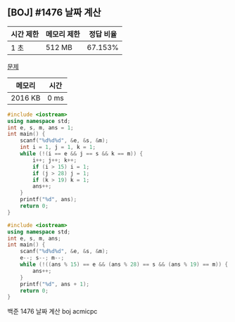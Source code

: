 ## [BOJ] #1476 날짜 계산

| 시간 제한 | 메모리 제한 | 정답 비율 |
| --------- | ----------- | --------- |
| 1 초      | 512 MB      | 67.153%   |

[문제](https://www.acmicpc.net/problem/1476)



| 메모리  | 시간 |
| ------- | ---- |
| 2016 KB | 0 ms |

```c++
#include <iostream>
using namespace std;
int e, s, m, ans = 1;
int main() {
	scanf("%d%d%d", &e, &s, &m);
	int i = 1, j = 1, k = 1;
	while (!(i == e && j == s && k == m)) {
		i++; j++; k++;
		if (i > 15) i = 1;
		if (j > 28) j = 1;
		if (k > 19) k = 1;
		ans++;
	}
	printf("%d", ans);
	return 0;
}
```

```c++
#include <iostream>
using namespace std;
int e, s, m, ans;
int main() {
	scanf("%d%d%d", &e, &s, &m);
	e--; s--; m--;
	while (!((ans % 15) == e && (ans % 28) == s && (ans % 19) == m)) {
		ans++;
	}
	printf("%d", ans + 1);
	return 0;
}
```



백준 1476 날짜 계산 boj acmicpc

